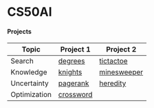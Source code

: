 # CS50AI

#### Projects
| Topic | Project 1 | Project 2 |
|-------|-----------|----------|
| Search | [degrees](https://github.com/arielbakal/CS50AI/blob/main/Search/degrees/degrees.py) | [tictactoe](https://github.com/arielbakal/CS50AI/blob/main/Search/tictactoe/tictactoe.py) |
| Knowledge | [knights](https://github.com/arielbakal/CS50AI/blob/main/Knowledge/knights/puzzle.py) | [minesweeper](https://github.com/arielbakal/CS50AI/blob/main/Knowledge/minesweeper/minesweeper.py) |
| Uncertainty | [pagerank](https://github.com/arielbakal/CS50AI/blob/main/Uncertainty/pagerank/pagerank.py) | [heredity](https://github.com/arielbakal/CS50AI/blob/main/Uncertainty/heredity/heredity.py) |
| Optimization | [crossword](https://github.com/arielbakal/CS50AI/blob/main/Optimization/crossword/crossword.py) | |



